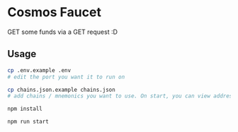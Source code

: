 # Cosmos Faucet

GET some funds via a GET request :D

## Usage

```bash
cp .env.example .env
# edit the port you want it to run on

cp chains.json.example chains.json
# add chains / mnemonics you want to use. On start, you can view addresses via http://ip:port/<chain_id>

npm install

npm run start

```